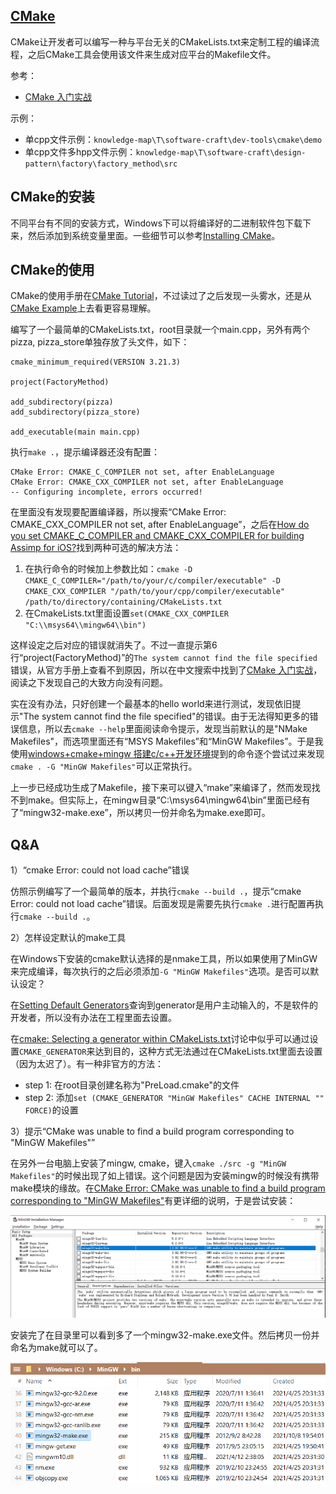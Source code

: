 ## [CMake](https://cmake.org/cmake/help/latest/guide/tutorial/index.html)

CMake让开发者可以编写一种与平台无关的CMakeLists.txt来定制工程的编译流程，之后CMake工具会使用该文件来生成对应平台的Makefile文件。

参考：

- [CMake 入门实战](https://www.hahack.com/codes/cmake/)

示例：

- 单cpp文件示例：`knowledge-map\T\software-craft\dev-tools\cmake\demo`
- 单cpp文件多hpp文件示例：`knowledge-map\T\software-craft\design-pattern\factory\factory_method\src`


## CMake的安装

不同平台有不同的安装方式，Windows下可以将编译好的二进制软件包下载下来，然后添加到系统变量里面。一些细节可以参考[Installing CMake](https://cmake.org/install/)。

## CMake的使用

CMake的使用手册在[CMake Tutorial](https://cmake.org/cmake/help/latest/guide/tutorial/index.html)，不过读过了之后发现一头雾水，还是从[CMake Example](https://cmake.org/examples/)上去看更容易理解。

编写了一个最简单的CMakeLists.txt，root目录就一个main.cpp，另外有两个pizza, pizza_store单独存放了头文件，如下：

```
cmake_minimum_required(VERSION 3.21.3)

project(FactoryMethod)

add_subdirectory(pizza)
add_subdirectory(pizza_store)

add_executable(main main.cpp)
```

执行`make .`，提示编译器还没有配置：

```
CMake Error: CMAKE_C_COMPILER not set, after EnableLanguage
CMake Error: CMAKE_CXX_COMPILER not set, after EnableLanguage
-- Configuring incomplete, errors occurred!
```

在[]()里面没有发现要配置编译器，所以搜索“CMake Error: CMAKE_CXX_COMPILER not set, after EnableLanguage”，之后在[How do you set CMAKE_C_COMPILER and CMAKE_CXX_COMPILER for building Assimp for iOS?](https://stackoverflow.com/questions/11588855/how-do-you-set-cmake-c-compiler-and-cmake-cxx-compiler-for-building-assimp-for-i)找到两种可选的解决方法：

1. 在执行命令的时候加上参数比如：`cmake -D CMAKE_C_COMPILER="/path/to/your/c/compiler/executable" -D CMAKE_CXX_COMPILER "/path/to/your/cpp/compiler/executable" /path/to/directory/containing/CMakeLists.txt`
2. 在CmakeLists.txt里面设置`set(CMAKE_CXX_COMPILER "C:\\msys64\\mingw64\\bin")`

这样设定之后对应的错误就消失了。不过一直提示第6行“project(FactoryMethod)”的`The system cannot find the file specified`错误，从官方手册上查看不到原因，所以在中文搜索中找到了[CMake 入门实战](https://www.hahack.com/codes/cmake/)，阅读之下发现自己的大致方向没有问题。

实在没有办法，只好创建一个最基本的hello world来进行测试，发现依旧提示"The system cannot find the file specified"的错误。由于无法得知更多的错误信息，所以去`cmake --help`里面阅读命令提示，发现当前默认的是"NMake Makefiles"，而选项里面还有“MSYS Makefiles”和“MinGW Makefiles”。于是我使用[windows+cmake+mingw 搭建c/c++开发环境](https://zhuanlan.zhihu.com/p/35137700)提到的命令逐个尝试过来发现`cmake . -G "MinGW Makefiles"`可以正常执行。

上一步已经成功生成了Makefile，接下来可以键入“make”来编译了，然而发现找不到make。但实际上，在mingw目录“C:\msys64\mingw64\bin”里面已经有了“mingw32-make.exe”，所以拷贝一份并命名为make.exe即可。


## Q&A

1）“cmake Error: could not load cache”错误

仿照示例编写了一个最简单的版本，并执行`cmake --build .`，提示“cmake Error: could not load cache”错误。后面发现是需要先执行`cmake .`进行配置再执行`cmake --build .`。

2）怎样设定默认的make工具

在Windows下安装的cmake默认选择的是nmake工具，所以如果使用了MinGW来完成编译，每次执行的之后必须添加`-G "MinGW Makefiles"`选项。是否可以默认设定？

在[Setting Default Generators](https://discourse.cmake.org/t/setting-default-generators/1315)查询到generator是用户主动输入的，不是软件的开发者，所以没有办法在工程里面去设置。

在[cmake: Selecting a generator within CMakeLists.txt](https://stackoverflow.com/questions/11269833/cmake-selecting-a-generator-within-cmakelists-txt)讨论中似乎可以通过设置`CMAKE_GENERATOR`来达到目的，这种方式无法通过在CMakeLists.txt里面去设置（因为太迟了）。有一种非官方的方法：

- step 1: 在root目录创建名称为"PreLoad.cmake"的文件
- step 2: 添加`set (CMAKE_GENERATOR "MinGW Makefiles" CACHE INTERNAL "" FORCE)`的设置

3）提示“CMake was unable to find a build program corresponding to "MinGW Makefiles"”

在另外一台电脑上安装了mingw, cmake，键入`cmake ./src -g "MinGW Makefiles"`的时候出现了如上错误。这个问题是因为安装mingw的时候没有携带make模块的缘故。在[CMake Error: CMake was unable to find a build program corresponding to "MinGW Makefiles"](https://stackoverflow.com/questions/45150172/cmake-error-cmake-was-unable-to-find-a-build-program-corresponding-to-mingw-ma)有更详细的说明，于是尝试安装：

![](./install-mingw-make.png)

安装完了在目录里可以看到多了一个mingw32-make.exe文件。然后拷贝一份并命名为make就可以了。

![](./done-install-mingw-make.png)

